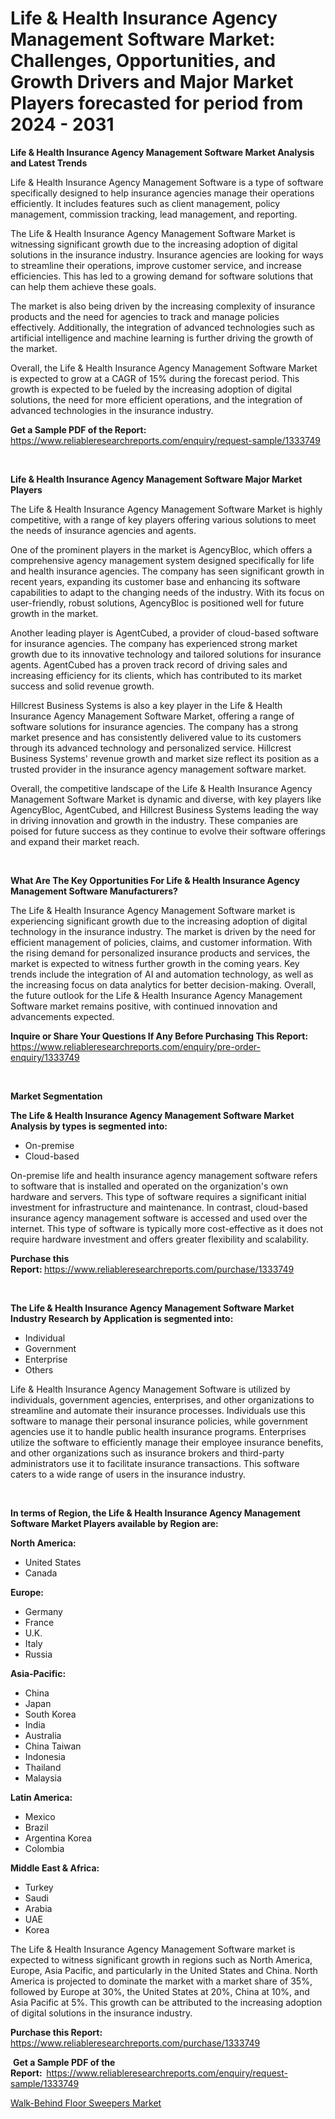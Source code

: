 <p><h1>Life & Health Insurance Agency Management Software Market: Challenges, Opportunities, and Growth Drivers and Major Market Players forecasted for period from 2024 - 2031</h1></p><p><strong>Life & Health Insurance Agency Management Software Market Analysis and Latest Trends</strong></p>
<p><p>Life & Health Insurance Agency Management Software is a type of software specifically designed to help insurance agencies manage their operations efficiently. It includes features such as client management, policy management, commission tracking, lead management, and reporting.</p><p>The Life & Health Insurance Agency Management Software Market is witnessing significant growth due to the increasing adoption of digital solutions in the insurance industry. Insurance agencies are looking for ways to streamline their operations, improve customer service, and increase efficiencies. This has led to a growing demand for software solutions that can help them achieve these goals.</p><p>The market is also being driven by the increasing complexity of insurance products and the need for agencies to track and manage policies effectively. Additionally, the integration of advanced technologies such as artificial intelligence and machine learning is further driving the growth of the market.</p><p>Overall, the Life & Health Insurance Agency Management Software Market is expected to grow at a CAGR of 15% during the forecast period. This growth is expected to be fueled by the increasing adoption of digital solutions, the need for more efficient operations, and the integration of advanced technologies in the insurance industry.</p></p>
<p><strong>Get a Sample PDF of the Report:&nbsp;</strong> <a href="https://www.reliableresearchreports.com/enquiry/request-sample/1333749">https://www.reliableresearchreports.com/enquiry/request-sample/1333749</a></p>
<p>&nbsp;</p>
<p><strong>Life & Health Insurance Agency Management Software Major Market Players</strong></p>
<p><p>The Life & Health Insurance Agency Management Software Market is highly competitive, with a range of key players offering various solutions to meet the needs of insurance agencies and agents. </p><p>One of the prominent players in the market is AgencyBloc, which offers a comprehensive agency management system designed specifically for life and health insurance agencies. The company has seen significant growth in recent years, expanding its customer base and enhancing its software capabilities to adapt to the changing needs of the industry. With its focus on user-friendly, robust solutions, AgencyBloc is positioned well for future growth in the market.</p><p>Another leading player is AgentCubed, a provider of cloud-based software for insurance agencies. The company has experienced strong market growth due to its innovative technology and tailored solutions for insurance agents. AgentCubed has a proven track record of driving sales and increasing efficiency for its clients, which has contributed to its market success and solid revenue growth.</p><p>Hillcrest Business Systems is also a key player in the Life & Health Insurance Agency Management Software Market, offering a range of software solutions for insurance agencies. The company has a strong market presence and has consistently delivered value to its customers through its advanced technology and personalized service. Hillcrest Business Systems' revenue growth and market size reflect its position as a trusted provider in the insurance agency management software market.</p><p>Overall, the competitive landscape of the Life & Health Insurance Agency Management Software Market is dynamic and diverse, with key players like AgencyBloc, AgentCubed, and Hillcrest Business Systems leading the way in driving innovation and growth in the industry. These companies are poised for future success as they continue to evolve their software offerings and expand their market reach.</p></p>
<p>&nbsp;</p>
<p><strong>What Are The Key Opportunities For Life & Health Insurance Agency Management Software Manufacturers?</strong></p>
<p><p>The Life & Health Insurance Agency Management Software market is experiencing significant growth due to the increasing adoption of digital technology in the insurance industry. The market is driven by the need for efficient management of policies, claims, and customer information. With the rising demand for personalized insurance products and services, the market is expected to witness further growth in the coming years. Key trends include the integration of AI and automation technology, as well as the increasing focus on data analytics for better decision-making. Overall, the future outlook for the Life & Health Insurance Agency Management Software market remains positive, with continued innovation and advancements expected.</p></p>
<p><strong>Inquire or Share Your Questions If Any Before Purchasing This Report:</strong> <a href="https://www.reliableresearchreports.com/enquiry/pre-order-enquiry/1333749">https://www.reliableresearchreports.com/enquiry/pre-order-enquiry/1333749</a></p>
<p>&nbsp;</p>
<p><strong>Market Segmentation</strong></p>
<p><strong>The Life & Health Insurance Agency Management Software Market Analysis by types is segmented into:</strong></p>
<p><ul><li>On-premise</li><li>Cloud-based</li></ul></p>
<p><p>On-premise life and health insurance agency management software refers to software that is installed and operated on the organization's own hardware and servers. This type of software requires a significant initial investment for infrastructure and maintenance. In contrast, cloud-based insurance agency management software is accessed and used over the internet. This type of software is typically more cost-effective as it does not require hardware investment and offers greater flexibility and scalability.</p></p>
<p><strong>Purchase this Report:&nbsp;</strong><a href="https://www.reliableresearchreports.com/purchase/1333749">https://www.reliableresearchreports.com/purchase/1333749</a></p>
<p>&nbsp;</p>
<p><strong>The Life & Health Insurance Agency Management Software Market Industry Research by Application is segmented into:</strong></p>
<p><ul><li>Individual</li><li>Government</li><li>Enterprise</li><li>Others</li></ul></p>
<p><p>Life & Health Insurance Agency Management Software is utilized by individuals, government agencies, enterprises, and other organizations to streamline and automate their insurance processes. Individuals use this software to manage their personal insurance policies, while government agencies use it to handle public health insurance programs. Enterprises utilize the software to efficiently manage their employee insurance benefits, and other organizations such as insurance brokers and third-party administrators use it to facilitate insurance transactions. This software caters to a wide range of users in the insurance industry.</p></p>
<p>&nbsp;</p>
<p><strong>In terms of Region, the Life & Health Insurance Agency Management Software Market Players available by Region are:</strong></p>
<p>
    <p> <strong> North America: </strong>
        <ul>
            <li>United States</li>
            <li>Canada</li>
        </ul>
        </p> 
    <p> <strong> Europe: </strong>
        <ul>
            <li>Germany</li>
            <li>France</li>
            <li>U.K.</li>
            <li>Italy</li>
            <li>Russia</li>
        </ul>
        </p> 
    <p> <strong> Asia-Pacific: </strong>
        <ul>
            <li>China</li>
            <li>Japan</li>
            <li>South Korea</li>
            <li>India</li>
            <li>Australia</li>
            <li>China Taiwan</li>
            <li>Indonesia</li>
            <li>Thailand</li>
            <li>Malaysia</li>
        </ul>
        </p> 
    <p> <strong> Latin America: </strong>
        <ul>
            <li>Mexico</li>
            <li>Brazil</li>
            <li>Argentina Korea</li>
            <li>Colombia</li>
        </ul>
        </p> 
    <p> <strong> Middle East & Africa: </strong>
        <ul>
            <li>Turkey</li>
            <li>Saudi</li>
            <li>Arabia</li>
            <li>UAE</li>
            <li>Korea</li>
        </ul>
    </p>
    </p>
<p><p>The Life & Health Insurance Agency Management Software market is expected to witness significant growth in regions such as North America, Europe, Asia Pacific, and particularly in the United States and China. North America is projected to dominate the market with a market share of 35%, followed by Europe at 30%, the United States at 20%, China at 10%, and Asia Pacific at 5%. This growth can be attributed to the increasing adoption of digital solutions in the insurance industry.</p></p>
<p><strong>Purchase this Report: </strong><a href="https://www.reliableresearchreports.com/purchase/1333749">https://www.reliableresearchreports.com/purchase/1333749</a></p>
<p>&nbsp;<strong>Get a Sample PDF of the Report:&nbsp;&nbsp;</strong><a href="https://www.reliableresearchreports.com/enquiry/request-sample/1333749">https://www.reliableresearchreports.com/enquiry/request-sample/1333749</a></p>
<p><strong></strong></p>
<p><p><a href="https://github.com/jodemen/Market-Research-Report-List-1/blob/main/walk-behind-floor-sweepers-market.md">Walk-Behind Floor Sweepers Market</a></p></p>